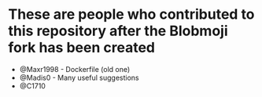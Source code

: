 # These are people who contributed to this repository after the Blobmoji fork has been created

- @Maxr1998 - Dockerfile (old one)
- @Madis0 - Many useful suggestions
- @C1710